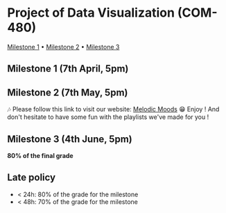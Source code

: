 # Project of Data Visualization (COM-480)

[Milestone 1](#milestone-1) • [Milestone 2](#milestone-2) • [Milestone 3](#milestone-3)

## Milestone 1 (7th April, 5pm)

## Milestone 2 (7th May, 5pm)

🎶 Please follow this link to visit our website: [Melodic Moods](https://heartfelt-sprite-c0f3d8.netlify.app/)
😁 Enjoy ! And don't hesitate to have some fun with the playlists we've made for you !

## Milestone 3 (4th June, 5pm)

**80% of the final grade**


## Late policy

- < 24h: 80% of the grade for the milestone
- < 48h: 70% of the grade for the milestone

